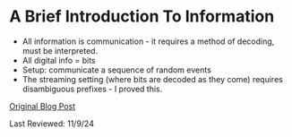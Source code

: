 # A Brief Introduction To Information


- All information is communication - it requires a method of decoding, must be interpreted.
- All digital info = bits
- Setup: communicate a sequence of random events
- The streaming setting (where bits are decoded as they come) requires disambiguous prefixes - I proved this.

[Original Blog Post](https://calvinyluo.com/2019/03/19/a-brief-introduction-to-information.html)

Last Reviewed: 11/9/24

